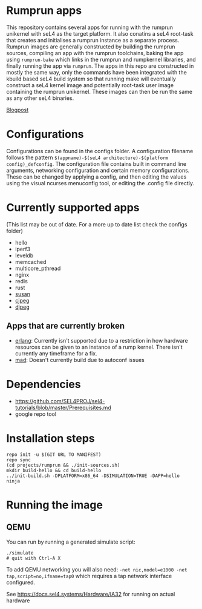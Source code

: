 <!--
     Copyright 2017, Data61, CSIRO (ABN 41 687 119 230)

     SPDX-License-Identifier: CC-BY-SA-4.0
-->

# Rumprun apps

This repository contains several apps for running with the rumprun unikernel with seL4 as the target platform.  It also conatins a seL4 root-task that creates and initialises a rumprun instance as a separate process.
Rumprun images are generally constructed by building the rumprun sources, compiling an app with the rumprun
toolchains, baking the app using `rumprun-bake` which links in the rumprun and rumpkernel libraries, and finally
running the app via `rumprun`.  The apps in this repo are constructed in mostly the same way, only the commands
have been integrated with the kbuild based seL4 build system so that running make will eventually construct a
seL4 kernel image and potentially root-task user image containing the rumprun unikernel.  These images can then
be run the same as any other seL4 binaries.

[Blogpost](https://research.csiro.au/tsblog/using-rump-kernels-to-run-unmodified-netbsd-drivers-on-sel4/)

# Configurations

Configurations can be found in the configs folder.  A configuration filename follows the pattern
`$(appname)-$(seL4 architecture)-$(platform config)_defconfig`.  The configuration file contains
built in command line arguments, networking configuration and certain memory configurations.  These
can be changed by applying a config, and then editing the values using the visual ncurses menuconfig tool, or
editing the .config file directly.

# Currently supported apps
(This list may be out of date.  For a more up to date list check the configs folder)
* hello
* iperf3
* leveldb
* memcached
* multicore_pthread
* nginx
* redis
* rust
* [susan](userapps/susan/README.md)
* [cjpeg](userapps/cjpeg/README.md)
* [djpeg](userapps/djpeg/README.md)

## Apps that are currently broken
* [erlang](userapps/erlang/README.md): Currently isn't supported due to a restriction in how hardware resources
  can be given to an instance of a rump kernel. There isn't currently any timeframe for a fix.
* [mad](userapps/mad/README.md): Doesn't currently build due to autoconf issues

# Dependencies
* https://github.com/SEL4PROJ/sel4-tutorials/blob/master/Prerequisites.md
* google repo tool


# Installation steps
```
repo init -u $(GIT URL TO MANIFEST)
repo sync
(cd projects/rumprun && ./init-sources.sh)
mkdir build-hello && cd build-hello
../init-build.sh -DPLATFORM=x86_64 -DSIMULATION=TRUE -DAPP=hello
ninja
```


# Running the image

## QEMU

You can run by running a generated simulate script:
```
./simulate
# quit with Ctrl-A X
```
To add QEMU networking you will also need: `-net nic,model=e1000 -net tap,script=no,ifname=tap0` which requires
a tap network interface configured.

See https://docs.sel4.systems/Hardware/IA32 for running on actual hardware
